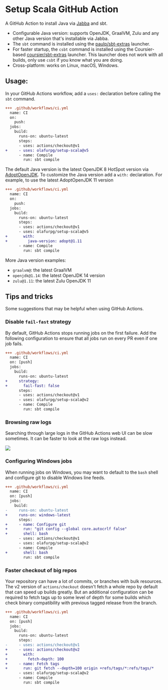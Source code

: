 # Setup Scala GitHub Action

A GitHub Action to install Java via [Jabba](https://github.com/shyiko/jabba)
and sbt.

- Configurable Java version: supports OpenJDK, GraalVM, Zulu and any other Java
  version that's installable via Jabba.
- The `sbt` command is installed using the
  [paulp/sbt-extras](https://github.com/paulp/sbt-extras/) launcher.
- For faster startup, the `csbt` command is installed using the Coursier-based
  [coursier/sbt-extras](https://github.com/coursier/sbt-extras/) launcher. This launcher
  does not work with all builds, only use `csbt` if you know what you are doing.
- Cross-platform: works on Linux, macOS, Windows.

## Usage:

In your GitHub Actions workflow, add a `uses:` declaration before calling the
`sbt` command.

```diff
+++ .github/workflows/ci.yml
  name: CI
  on:
    push:
  jobs:
    build:
      runs-on: ubuntu-latest
      steps:
      - uses: actions/checkout@v1
+     - uses: olafurpg/setup-scala@v5
      - name: Compile
        run: sbt compile
```

The default Java version is the latest OpenJDK 8 HotSpot version via
[AdoptOpenJDK](https://adoptopenjdk.net/). To customize the Java version add a
`with:` declaration. For example, to use the latest AdoptOpenJDK 11 version

```diff
+++ .github/workflows/ci.yml
  name: CI
  on:
    push:
  jobs:
    build:
      runs-on: ubuntu-latest
      steps:
      - uses: actions/checkout@v1
      - uses: olafurpg/setup-scala@v5
+       with:
+         java-version: adopt@1.11
      - name: Compile
        run: sbt compile
```

More Java version examples:

- `graalvm@`: the latest GraalVM
- `openjdk@1.14`: the latest OpenJDK 14 version
- `zulu@1.11`: the latest Zulu OpenJDK 11

## Tips and tricks

Some suggestions that may be helpful when using GitHub Actions.

### Disable `fail-fast` strategy

By default, GitHub Actions stops running jobs on the first failure. Add the
following configuration to ensure that all jobs run on every PR even if one job
fails.

```diff
+++ .github/workflows/ci.yml
  name: CI
  on: [push]
  jobs:
    build:
      runs-on: ubuntu-latest
+     strategy:
+       fail-fast: false
      steps:
      - uses: actions/checkout@v1
      - uses: olafurpg/setup-scala@v2
      - name: Compile
        run: sbt compile
```

### Browsing raw logs

Searching through large logs in the GitHub Actions web UI can be slow sometimes.
It can be faster to look at the raw logs instead.

![](https://i.imgur.com/Xu29gwb.png)

### Configuring Windows jobs

When running jobs on Windows, you may want to default to the `bash` shell and
configure git to disable Windows line feeds.

```diff
+++ .github/workflows/ci.yml
  name: CI
  on: [push]
  jobs:
    build:
-     runs-on: ubuntu-latest
+     runs-on: windows-latest
      steps:
+     - name: Configure git
+       run: "git config --global core.autocrlf false"
+       shell: bash
      - uses: actions/checkout@v1
      - uses: olafurpg/setup-scala@v2
      - name: Compile
+       shell: bash
        run: sbt compile
```

### Faster checkout of big repos

Your repository can have a lot of commits, or branches with bulk resources.
The v2 version of `actions/checkout` doesn't fetch a whole repo by default 
that can speed up builds greatly. But an additional configuration can be 
required to fetch tags up to some level of depth for some builds which check 
binary compatibility with previous tagged release from the branch. 
```diff
+++ .github/workflows/ci.yml
  name: CI
  on: [push]
  jobs:
    build:
      runs-on: ubuntu-latest
      steps:
-     - uses: actions/checkout@v1
+     - uses: actions/checkout@v2
+       with:
+         fetch-depth: 100
+     - name: Fetch tags
+       run: git fetch --depth=100 origin +refs/tags/*:refs/tags/*
      - uses: olafurpg/setup-scala@v2
      - name: Compile
        run: sbt compile
```
